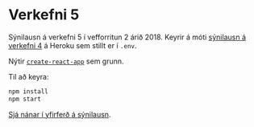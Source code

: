 # Verkefni 5

Sýnilausn á verkefni 5 í vefforritun 2 árið 2018. Keyrir á móti [sýnilausn á verkefni 4](https://github.com/vefforritun/vef2-2018-v4-synilausn) á Heroku sem stillt er í `.env`.

Nýtir [`create-react-app`](https://github.com/facebook/create-react-app) sem grunn.

Til að keyra:

```bash
npm install
npm start
```

[Sjá nánar í yfirferð á sýnilausn](https://youtu.be/8DoMTRKkNLE).
